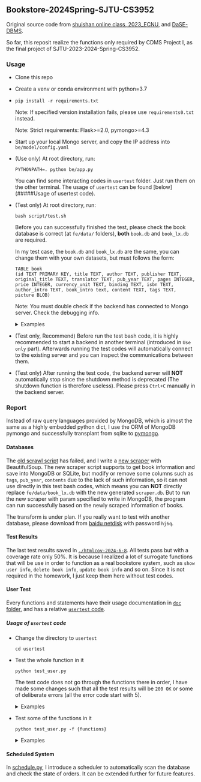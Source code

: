 ## Bookstore-2024Spring-SJTU-CS3952

Original source code from [shuishan online class, 2023_ECNU](https://www.shuishan.net.cn/mooc/course/1432511598644629505), and [DaSE-DBMS](https://github.com/DaSE-DBMS/bookstore.git).

So far, this reposit realize the functions only required by CDMS Project I, as the final project of SJTU-2023-2024-Spring-CS3952.

### Usage

- Clone this repo

- Create a venv or conda environment with python=3.7

- `pip install -r requirements.txt`

  Note: If specified version installation fails, please use `requirements0.txt` instead.

  Note: Strict requirements: Flask>=2.0, pymongo>=4.3

- Start up your local Mongo server, and copy the IP address into `be/model/config.yaml`

- (Use only) At root directory, run:

  ```
  PYTHONPATH=. python be/app.py
  ```

  You can find some interacting codes in `usertest` folder. Just run them on the other terminal. The usage of `usertest` can be found [below](#####Usage of usertest code).

- (Test only) At root directory, run:

  ```
  bash script/test.sh 
  ```

  Before you can successfully finished the test, please check the book database is correct (at `fe/data/` folders), **both** `book.db` and `book_lx.db` are required.

  In my test case, the `book.db` and `book_lx.db` are the same, you can change them with your own datasets, but must follows the form:
  
  ```
  TABLE book 
  (id TEXT PRIMARY KEY, title TEXT, author TEXT, publisher TEXT, original_title TEXT, translator TEXT, pub_year TEXT, pages INTEGER, price INTEGER, currency_unit TEXT, binding TEXT, isbn TEXT, author_intro TEXT, book_intro text, content TEXT, tags TEXT, picture BLOB)
  ```
  
  Note: You must double check if the backend has connected to Mongo server. Check the debugging info.
  
  <details>
      <summary>Examples</summary>
      <pre>
  Failed Example:
      <code>
  bookstore$ PYTHONPATH=. python be/app.py 
  Cannot connect to MongoDB. Please check your connection.
   * Serving Flask app 'be.serve'
  ...
  </code>
	Success Example:
  <code>
  bookstore$ PYTHONPATH=. python be/app.py 
  Connected to MongoDB!
   * Serving Flask app 'be.serve'
  ...
  </code></pre>
  </details>
  
- (Test only, Recommend) Before run the test bash code, it is highly recommended to start a backend in another terminal (introduced in `Use only` part). Afterwards running the test codes will automatically connect to the existing server and you can inspect the communications between them.

- (Test only) After running the test code, the backend server will **NOT** automatically stop since the shutdown method is deprecated (The shutdown function is therefore useless). Please press `Ctrl+C` manually in the backend server.

### Report

Instead of raw query languages provided by MongoDB, which is almost the same as a highly embedded python dict, I use the ORM of MongoDB pymongo and successfully transplant from sqlite to [pymongo](https://pypi.org/project/pymongo/). 

#### Databases

The [old scrawl script](./fe/data/scraper.py) has failed, and I write a [new scraper](./scraper_new.py) with BeautifulSoup. The new scraper script supports to get book information and save into MongoDB or SQLite, but modify or remove some columns such as `tags`, `pub_year`, `contents` due to the lack of such information, so it can not use directly in this test bash codes, which means you can **NOT** directly replace `fe/data/book_lx.db` with the new generated `scraper.db`. But to run the new scraper with param specified to write in MongoDB, the program can run successfully based on the newly scraped information of books.

The transform is under plan. If you really want to test with another database, please download from [baidu netdisk](https://pan.baidu.com/s/1bjCOW8Z5N_ClcqU54Pdt8g) with password `hj6q`.

#### Test Results

The last test results saved in [`./htmlcov-2024-6-8`](./htmlcov-2024-6-8/index.html). All tests pass but with a coverage rate only 50%. It is because I realized a lot of surrogate functions that will be use in order to function as a real bookstore system, such as `show user info`, `delete book info`, `update book info` and so on. Since it is not required in the homework, I just keep them here without test codes.

#### User Test

Every functions and statements have their usage documentation in [`doc` folder](./doc), and has a relative [`usertest` code](./usertest).

##### Usage of `usertest` code

- Change the directory to `usertest`

  ```
  cd usertest
  ```

- Test the whole function in it

  ```
  python test_user.py
  ```

  The test code does not go through the functions there in order, I have made some changes such that all the test results will be `200 OK` or some of deliberate errors (all the error code start with 5).

  <details>
      <summary>Examples</summary>
      <pre> Test user 
      <code>
  bookstore/usertest$ python test_user.py 
  register:       512 b'{"message":"exist user id admin"}\n'
  login:          200 b'{"message":"ok","token":"eyJhbGciOiJIUzI1NiIsInR5cCI6IkpXVCJ9.eyJ1c2VyX2lkIjoiYWRtaW4iLCJ0ZXJtaW5hbCI6IiIsInRpbWVzdGFtcCI6MTcxNzgzMjg3Ny42MTA0NDh9.lJUftMSog9Vtlw_6r3zTbIs0SbG55f4whNALM1Im5Xk"}\n'
  change_password:200 b'{"message":"ok"}\n'
  login:          200 b'{"message":"ok","token":"eyJhbGciOiJIUzI1NiIsInR5cCI6IkpXVCJ9.eyJ1c2VyX2lkIjoiYWRtaW4iLCJ0ZXJtaW5hbCI6IiIsInRpbWVzdGFtcCI6MTcxNzgzMjg3Ny42MjU2ODA3fQ.oTQyBgmqHwfoI14ro1QfX0rfwCvELN8Jr4WQ2Jc5czc"}\n'
  logout:         200 b'{"message":"ok"}\n'
  unregister:     200 b'{"message":"ok"}\n'
  </code>
  Test seller
  <code>
  bookstore/usertest$ python test_seller.py 
  _autologin:     200 b'{"message":"ok","token":"eyJhbGciOiJIUzI1NiIsInR5cCI6IkpXVCJ9.eyJ1c2VyX2lkIjoiYWRtaW4iLCJ0ZXJtaW5hbCI6IiIsInRpbWVzdGFtcCI6MTcxNzgzMzI3OS41NzAxNjY4fQ.Am8mAkaoruXLcNwxAZ2eotKRriCzyYyw8f-0gPSCtg4"}\n'
  create_store:   200 b'{"message":"ok"}\n'
  get_store_info: 200 {'message': 'ok', 'store_infos': [{'books': [], 'store_id': 'store_1'}]}
  add_book:       530 b'{"message":"argument of type \'NoneType\' is not iterable"}\n'
  get_store_info: 200 {'message': 'ok', 'store_infos': [{'books': [], 'store_id': 'store_1'}]}
  add_stock_level:515 b'{"message":"non exist book id 10539399"}\n'
  get_store_info: 200 {'message': 'ok', 'store_infos': [{'books': [], 'store_id': 'store_1'}]}
  add_book_info:  200 b'{"message":"ok"}\n'
  get_book_info:  200 {'book_info': {'_id': '1145141919810', 'pictures': [], 'price': 666.0, 'title': 'test', 'translator': []}, 'message': 'ok'}
  update_book_info:
                  200 b'{"message":"ok"}\n'
  get_book_info:  200 {'book_info': {'_id': '1145141919810', 'pictures': [], 'price': 999.0, 'title': 'newtitle', 'translator': []}, 'message': 'ok'}
  delete_book_info:
                  200 b'{"message":"ok"}\n'
  get_book_info:  515 b'{"book_info":{},"message":"non exist book id 1145141919810"}\n'
  delete_store:   200 b'{"message":"ok"}\n'</code></pre>
  </details>

- Test some of the functions in it

  ```
  python test_user.py -f {functions}
  ```

  <details>
      <summary>Examples</summary>
      <pre>
  <code>bookstore/usertest$ python test_user.py -f login logout
  login:          200 b'{"message":"ok","token":"eyJhbGciOiJIUzI1NiIsInR5cCI6IkpXVCJ9.eyJ1c2VyX2lkIjoiYWRtaW4iLCJ0ZXJtaW5hbCI6IiIsInRpbWVzdGFtcCI6MTcxNzgzMzUwNC40OTYwNDY1fQ.QRhDaERkyVlN0fso4-dszNE0vZJNEi_Kdj_oZQhcMMA"}\n'
  logout:         200 b'{"message":"ok"}\n'</code>
      </pre>
  </details>

#### Scheduled System

In [schedule.py](./be/model/schedule.py), I introduce a scheduler to automatically scan the database and check the state of orders. It can be extended further for future features.
